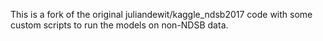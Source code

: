 This is a fork of the original juliandewit/kaggle_ndsb2017 code with some custom scripts to run the models on non-NDSB data.
